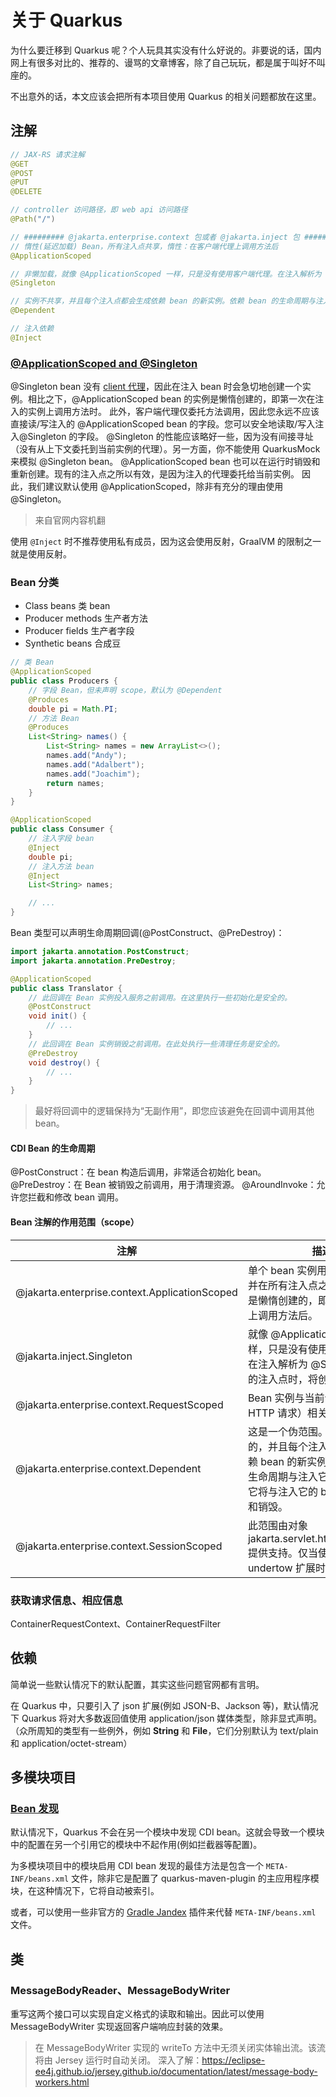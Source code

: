 # 关于 Quarkus

为什么要迁移到 Quarkus 呢？个人玩具其实没有什么好说的。非要说的话，国内网上有很多对比的、推荐的、谩骂的文章博客，除了自己玩玩，都是属于叫好不叫座的。

不出意外的话，本文应该会把所有本项目使用 Quarkus 的相关问题都放在这里。

## 注解

```java
// JAX-RS 请求注解
@GET
@POST
@PUT
@DELETE

// controller 访问路径，即 web api 访问路径
@Path("/")

// ######### @jakarta.enterprise.context 包或者 @jakarta.inject 包 #########
// 惰性(延迟加载) Bean，所有注入点共享，惰性：在客户端代理上调用方法后
@ApplicationScoped

// 非懒加载，就像 @ApplicationScoped 一样，只是没有使用客户端代理。在注入解析为 @Singleton Bean 的注入点时，将创建该实例。
@Singleton

// 实例不共享，并且每个注入点都会生成依赖 bean 的新实例。依赖 bean 的生命周期与注入它的 bean 绑定 - 它将与注入它的 bean 一起创建和销毁。
@Dependent

// 注入依赖
@Inject
```

### [@ApplicationScoped and @Singleton](https://quarkus.io/guides/cdi#applicationscoped-and-singleton-look-very-similar-which-one-should-i-choose-for-my-quarkus-application)

@Singleton bean 没有 [client 代理](https://quarkus.io/guides/cdi#client_proxies)，因此在注入 bean 时会急切地创建一个实例。相比之下，@ApplicationScoped bean 的实例是懒惰创建的，即第一次在注入的实例上调用方法时。
此外，客户端代理仅委托方法调用，因此您永远不应该直接读/写注入的 @ApplicationScoped bean 的字段。您可以安全地读取/写入注入@Singleton 的字段。
@Singleton 的性能应该略好一些，因为没有间接寻址（没有从上下文委托到当前实例的代理）。另一方面，你不能使用 QuarkusMock 来模拟 @Singleton bean。
@ApplicationScoped bean 也可以在运行时销毁和重新创建。现有的注入点之所以有效，是因为注入的代理委托给当前实例。
因此，我们建议默认使用 @ApplicationScoped，除非有充分的理由使用 @Singleton。

> 来自官网内容机翻

使用 `@Inject` 时不推荐使用私有成员，因为这会使用反射，GraalVM 的限制之一就是使用反射。

### Bean 分类

- Class beans 类 bean
- Producer methods 生产者方法
- Producer fields 生产者字段
- Synthetic beans 合成豆

```java
// 类 Bean
@ApplicationScoped
public class Producers {
    // 字段 Bean，但未声明 scope，默认为 @Dependent
    @Produces
    double pi = Math.PI;
    // 方法 Bean
    @Produces
    List<String> names() {
        List<String> names = new ArrayList<>();
        names.add("Andy");
        names.add("Adalbert");
        names.add("Joachim");
        return names;
    }
}

@ApplicationScoped
public class Consumer {
    // 注入字段 bean
    @Inject
    double pi;
    // 注入方法 bean
    @Inject
    List<String> names;

    // ...
}
```

Bean 类型可以声明生命周期回调(@PostConstruct、@PreDestroy)：

```java
import jakarta.annotation.PostConstruct;
import jakarta.annotation.PreDestroy;

@ApplicationScoped
public class Translator {
    // 此回调在 Bean 实例投入服务之前调用。在这里执行一些初始化是安全的。
    @PostConstruct
    void init() {
        // ...
    }
    // 此回调在 Bean 实例销毁之前调用。在此处执行一些清理任务是安全的。
    @PreDestroy
    void destroy() {
        // ...
    }
}
```

> 最好将回调中的逻辑保持为“无副作用”，即您应该避免在回调中调用其他 bean。

#### CDI Bean 的生命周期

@PostConstruct：在 bean 构造后调用，非常适合初始化 bean。
@PreDestroy：在 Bean 被销毁之前调用，用于清理资源。
@AroundInvoke：允许您拦截和修改 bean 调用。

#### Bean 注解的作用范围（scope）

| 注解                                            | 描述                                                                                         |
|-----------------------------------------------|--------------------------------------------------------------------------------------------|
| @jakarta.enterprise.context.ApplicationScoped | 单个 bean 实例用于应用程序，并在所有注入点之间共享。实例是懒惰创建的，即在客户端代理上调用方法后。                                       |
| @jakarta.inject.Singleton                     | 就像 @ApplicationScoped 一样，只是没有使用客户端代理。在注入解析为 @Singleton Bean 的注入点时，将创建该实例。                  |
| @jakarta.enterprise.context.RequestScoped     | Bean 实例与当前请求（通常是 HTTP 请求）相关联。                                                              |
| @jakarta.enterprise.context.Dependent         | 这是一个伪范围。实例不是共享的，并且每个注入点都会生成依赖 bean 的新实例。依赖 bean 的生命周期与注入它的 bean 绑定 - 它将与注入它的 bean 一起创建和销毁。 |
| @jakarta.enterprise.context.SessionScoped     | 此范围由对象 jakarta.servlet.http.HttpSession 提供支持。仅当使用 quarkus-undertow 扩展时，它才可用。               |

### 获取请求信息、相应信息

ContainerRequestContext、ContainerRequestFilter

## 依赖

简单说一些默认情况下的默认配置，其实这些问题官网都有言明。

在 Quarkus 中，只要引入了 json 扩展(例如 JSON-B、Jackson 等)，默认情况下 Quarkus 将对大多数返回值使用 application/json 媒体类型，除非显式声明。（众所周知的类型有一些例外，例如 **String** 和 **File**，它们分别默认为 text/plain 和 application/octet-stream）

## 多模块项目

### [Bean 发现](https://quarkus.io/guides/cdi-reference#bean_discovery)

默认情况下，Quarkus 不会在另一个模块中发现 CDI bean。这就会导致一个模块中的配置在另一个引用它的模块中不起作用(例如拦截器等配置)。

为多模块项目中的模块启用 CDI bean 发现的最佳方法是包含一个 `META-INF/beans.xml` 文件，除非它是配置了 quarkus-maven-plugin 的主应用程序模块，在这种情况下，它将自动被索引。

或者，可以使用一些非官方的 [Gradle Jandex](https://plugins.gradle.org/search?term=jandex) 插件来代替 `META-INF/beans.xml` 文件。

## 类

### MessageBodyReader、MessageBodyWriter

重写这两个接口可以实现自定义格式的读取和输出。因此可以使用 MessageBodyWriter 实现返回客户端响应封装的效果。

> 在 MessageBodyWriter<T> 实现的 writeTo 方法中无须关闭实体输出流。该流将由 Jersey 运行时自动关闭。
> 深入了解：https://eclipse-ee4j.github.io/jersey.github.io/documentation/latest/message-body-workers.html


